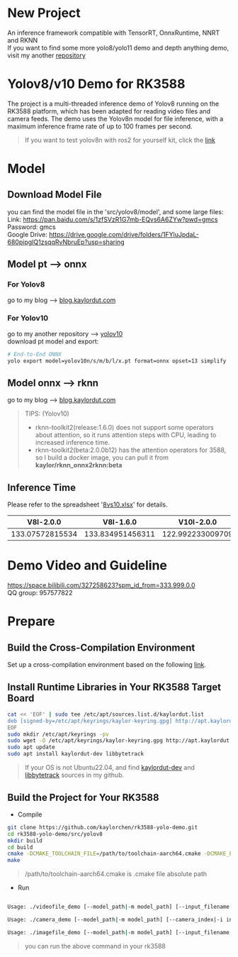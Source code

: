 
# New Project
An inference framework compatible with TensorRT, OnnxRuntime, NNRT and RKNN  
If you want to find some more yolo8/yolo11 demo and depth anything demo, visit my another [repository](https://github.com/kaylorchen/ai_framework_demo)

# Yolov8/v10 Demo for RK3588
The project is a multi-threaded inference demo of Yolov8 running on the RK3588 platform, which has been adapted for reading video files and camera feeds. The demo uses the Yolov8n model for file inference, with a maximum inference frame rate of up to 100 frames per second.

> If you want to test yolov8n with ros2 for yourself kit, click the [link](./yolov8n-ros2.md)

# Model
## Download Model File
you can find the model file in the 'src/yolov8/model', and some large files: 
Link: https://pan.baidu.com/s/1zfSVzR1G7mb-EQvs6A6ZYw?pwd=gmcs Password: gmcs   
Google Drive: https://drive.google.com/drive/folders/1FYluJpdaL-680pipgIQ1zsqqRvNbruEp?usp=sharing

## Model pt --> onnx
### For Yolov8 
go to my blog --> [blog.kaylordut.com](https://blog.kaylordut.com/2024/02/09/rk3588's-yolov8-model-conversion-from-pt-to-rknn/#more)
### For Yolov10
go to my another repository --> [yolov10](https://github.com/kaylorchen/yolov10)  
download pt model and export:
```bash
# End-to-End ONNX
yolo export model=yolov10n/s/m/b/l/x.pt format=onnx opset=13 simplify
```

## Model onnx --> rknn
go to my blog --> [blog.kaylordut.com](https://blog.kaylordut.com/2024/02/09/rk3588's-yolov8-model-conversion-from-pt-to-rknn/#more)
> TIPS: (Yolov10)
> - rknn-toolkit2(release:1.6.0) does not support some operators about attention, so it runs attention steps with CPU, leading to increased inference time. 
> - rknn-toolkit2(beta:2.0.0b12) has the attention operators for 3588, so I build a docker image, you can pull it from __**kaylor/rknn_onnx2rknn:beta**__

## Inference Time
Please refer to the spreadsheet '[8vs10.xlsx](./8vs10.xlsx)' for details.

|V8l-2.0.0|	V8l-1.6.0|	V10l-2.0.0|	V10l-1.6.0|	V8n-2.0.0	|V8n-1.6.0	|V10n-2.0.0|	V10n-1.6.0|
|:-------:|:-------:|:-------:|:-------:|:-------:|:-------:|:-------:|:-------:|
|133.07572815534|	133.834951456311|	122.992233009709|	204.471844660194|	17.8990291262136|	18.3300970873786|	21.3009708737864|	49.9883495145631|





# Demo Video and Guideline
https://space.bilibili.com/327258623?spm_id_from=333.999.0.0  
QQ group: 957577822

# Prepare

## Build the Cross-Compilation Environment
Set up a cross-compilation environment based on the following [link](https://github.com/kaylorchen/rk3588_dev_rootfs).

## Install Runtime Libraries in Your RK3588 Target Board
```bash
cat << 'EOF' | sudo tee /etc/apt/sources.list.d/kaylordut.list 
deb [signed-by=/etc/apt/keyrings/kaylor-keyring.gpg] http://apt.kaylordut.cn/kaylordut/ kaylordut main
EOF
sudo mkdir /etc/apt/keyrings -pv
sudo wget -O /etc/apt/keyrings/kaylor-keyring.gpg http://apt.kaylordut.cn/kaylor-keyring.gpg
sudo apt update
sudo apt install kaylordut-dev libbytetrack
```
> If your OS is not Ubuntu22.04, and find [kaylordut-dev](https://github.com/kaylorchen/kaylordut) and [libbytetrack](https://github.com/kaylorchen/ByteTrack) sources in my github.


## Build the Project for Your RK3588

- Compile

```bash
git clone https://github.com/kaylorchen/rk3588-yolo-demo.git 
cd rk3588-yolo-demo/src/yolov8
mkdir build
cd build
cmake -DCMAKE_TOOLCHAIN_FILE=/path/to/toolchain-aarch64.cmake -DCMAKE_EXPORT_COMPILE_COMMANDS=ON ..
make 
```
> /path/to/toolchain-aarch64.cmake is .cmake file absolute path

- Run
  
``` bash

Usage: ./videofile_demo [--model_path|-m model_path] [--input_filename|-i input_filename] [--threads|-t thread_count] [--framerate|-f framerate] [--label_path|-l label_path]  

Usage: ./camera_demo [--model_path|-m model_path] [--camera_index|-i index] [--width|-w width] [--height|-h height][--threads|-t thread_count] [--fps|-f framerate] [--label_path|-l label_path]

Usage: ./imagefile_demo [--model_path|-m model_path] [--input_filename|-i input_filename] [--label_path|-l label_path]

```

> you can run the above command in your rk3588 



